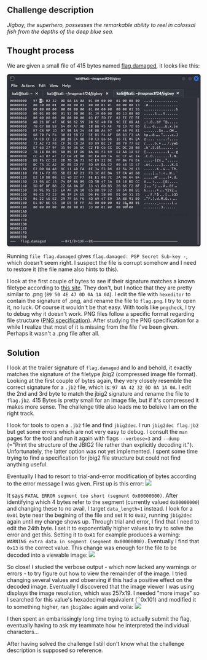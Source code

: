 ## Challenge description
*Jigboy, the superhero, possesses the remarkable ability to reel in colossal fish from the depths of the deep blue sea.*


## Thought process
We are given a small file of 415 bytes named [flag.damaged](https://github.com/Jonnen98cool/CTF_writeups/blob/main/mapna_ctf_2024/flag.damaged), it looks like this:

![](https://github.com/Jonnen98cool/CTF_writeups/blob/main/mapna_ctf_2024/original_file.png)

Running `file flag.damaged` gives `flag.damaged: PGP Secret Sub-key -`, which doesn't seem right. I suspect the file is corrupt somehow and I need to restore it (the file name also hints to this).  

I look at the first couple of bytes to see if their signature matches a known filetype according to [this site](https://www.garykessler.net/library/file_sigs.html). They don't, but I notice that they are pretty similar to .png (`89 50 4E 47 0D 0A 1A 0A`). I edit the file with `hexeditor` to contain the signature of .png, and rename the file to `flag.png`. I try to open it, no luck. Of course it wouldn't be that easy. With tools like `pngcheck`, I try to debug why it doesn't work. PNG files follow a specific format regarding file structure ([PNG specification](https://www.w3.org/TR/2003/REC-PNG-20031110/#5DataRep)). After studying the PNG specification for a while I realize that most of it is missing from the file I've been given. Perhaps it wasn't a .png file after all.  


## Solution
I look at the trailer signature of `flag.damaged` and lo and behold, it exactly matches the signature of the filetype jbig2 (compressed image file format). Looking at the first couple of bytes again, they very closely resemble the correct signature for a `.jb2` file, which is: `97 4A 42 32 0D 0A 1A 0A`. I edit the 2nd and 3rd byte to match the jbig2 signature and rename the file to `flag.jb2`. 415 Bytes is pretty small for an image file, but if it's compressed it makes more sense. The challenge title also leads me to beleive I am on the right track.  

I look for tools to open a `.jb2` file and find `jbig2dec`. I run `jbig2dec flag.jb2` but get some errors which are not very easy to debug. I consult the `man` pages for the tool and run it again with flags `--verbose=3` and `--dump` (="Print the structure of the JBIG2 file rather than explicitly decoding it."). Unfortunately, the latter option was not yet implemented. I spent some time trying to find a specification for jbig2 file structure but could not find anything useful.  

Eventually I had to resort to trial-and-error modification of bytes according to the error message I was given. First up is this error:
![](https://github.com/Jonnen98cool/CTF_writeups/blob/main/mapna_ctf_2024/error1.png)

It says `FATAL ERROR segment too short (segment 0x00000000)`. After identifying which 4 bytes refer to the segment (currently valued `0x00000000`) and changing these to no avail, I target `data_length=1` instead. I look for a `0x01` byte near the begining of the file and set it to `0x02`, running `jbig2dec` again until my change shows up. Through trial and error, I find that I need to edit the 24th byte. I set it to exponentially higher values to try to solve the error and get this. Setting it to `0xA1` for example produces a warning: `WARNING extra data in segment (segment 0x00000000)`. Eventually I find that `0x13` is the correct value. This change was enough for the file to be decoded into a viewable image:
![](https://github.com/Jonnen98cool/CTF_writeups/blob/main/mapna_ctf_2024/partial_flag.png)  

So close! I studied the verbose output - which now lacked any warnings or errors - to try figure out how to view the remainder of the image. I tried changing several values and observing if this had a positive effect on the decoded image. Eventually I discovered that the image viewer I was using displays the image resolution, which was 257x19. I needed "more image" so I searched for this value's hexadecimal equivalent (``0x101) and modified it to something higher, ran `jbig2dec` again and voila:
![](https://github.com/Jonnen98cool/CTF_writeups/blob/main/mapna_ctf_2024/complete_flag.png)  

I then spent an embarissingly long time trying to actually submit the flag, eventually having to ask my teammate how he interpreted the individual characters...  



After having solved the challenge I still don't know what the challenge description is supposed so reference.

